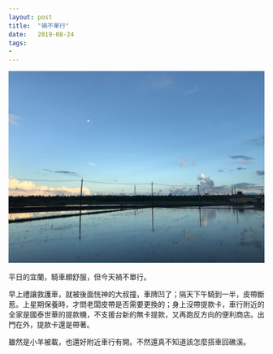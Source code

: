 ```yaml
---
layout: post
title:  "禍不單行"
date:   2019-08-24
tags:
-
---
```

![礁溪](/assets/media/2019-08-24-bad-luck.jpeg)

平日的宜蘭，騎車頗舒服，但今天禍不單行。

早上禮讓救護車，就被後面恍神的大叔撞，車牌凹了；隔天下午騎到一半，皮帶斷惹。上星期保養時，才問老闆皮帶是否需要更換的；身上沒帶提款卡，車行附近的全家是國泰世華的提款機，不支援台新的無卡提款，又再跑反方向的便利商店。出門在外，提款卡還是帶著。

雖然是小羊被載，也還好附近車行有開。不然還真不知道該怎麼搭車回礁溪。
